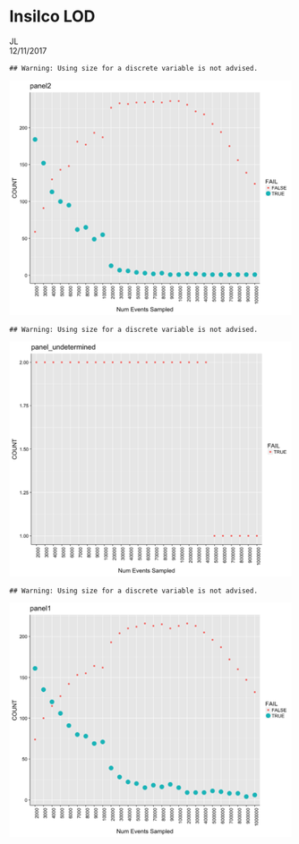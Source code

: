 # Insilco LOD
JL  
12/11/2017  








```
## Warning: Using size for a discrete variable is not advised.
```

![](Insilico_V5_files/figure-html/unnamed-chunk-1-1.png)<!-- -->

```
## Warning: Using size for a discrete variable is not advised.
```

![](Insilico_V5_files/figure-html/unnamed-chunk-1-2.png)<!-- -->

```
## Warning: Using size for a discrete variable is not advised.
```

![](Insilico_V5_files/figure-html/unnamed-chunk-1-3.png)<!-- -->
